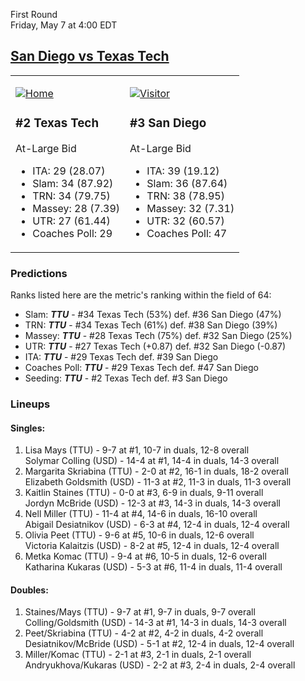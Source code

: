 First Round  
Friday, May 7 at 4:00 EDT
## [San Diego vs Texas Tech](https://www.ncaa.com/game/5833661) 

<table><tr><td>  

[![Home](https://www.ncaa.com/sites/default/files/images/logos/schools/t/texas-tech.70.png)](../index.md)  

### #2 Texas Tech  

At-Large Bid  
- ITA: 29 (28.07)  
- Slam: 34 (87.92)  
- TRN: 34 (79.75)  
- Massey: 28 (7.39)  
- UTR: 27 (61.44)  
- Coaches Poll: 29  

</td><td>  

[![Visitor](https://www.ncaa.com/sites/default/files/images/logos/schools/s/san-diego.70.png)](../index.md)  

### #3 San Diego  

At-Large Bid  
- ITA: 39 (19.12)  
- Slam: 36 (87.64)  
- TRN: 38 (78.95)  
- Massey: 32 (7.31)  
- UTR: 32 (60.57)  
- Coaches Poll: 47  

</td></tr></table>  

### Predictions  

Ranks listed here are the metric's ranking within the field of 64:  
- Slam: ***TTU*** - #34 Texas Tech (53%) def. #36 San Diego (47%)  
- TRN: ***TTU*** - #34 Texas Tech (61%) def. #38 San Diego (39%)  
- Massey: ***TTU*** - #28 Texas Tech (75%) def. #32 San Diego (25%)  
- UTR: ***TTU*** - #27 Texas Tech (+0.87) def. #32 San Diego (-0.87)  
- ITA: ***TTU*** - #29 Texas Tech def. #39 San Diego  
- Coaches Poll: ***TTU*** - #29 Texas Tech def. #47 San Diego  
- Seeding: ***TTU*** - #2 Texas Tech def. #3 San Diego  

### Lineups  

#### Singles:  
1. Lisa Mays (TTU) - 9-7 at #1, 10-7 in duals, 12-8 overall  
   Solymar Colling (USD) - 14-4 at #1, 14-4 in duals, 14-3 overall
2. Margarita Skriabina (TTU) - 2-0 at #2, 16-1 in duals, 18-2 overall  
   Elizabeth Goldsmith (USD) - 11-3 at #2, 11-3 in duals, 11-3 overall
3. Kaitlin Staines (TTU) - 0-0 at #3, 6-9 in duals, 9-11 overall  
   Jordyn McBride (USD) - 12-3 at #3, 14-3 in duals, 14-3 overall
4. Nell Miller (TTU) - 11-4 at #4, 14-6 in duals, 16-10 overall  
   Abigail Desiatnikov (USD) - 6-3 at #4, 12-4 in duals, 12-4 overall
5. Olivia Peet (TTU) - 9-6 at #5, 10-6 in duals, 12-6 overall  
   Victoria Kalaitzis (USD) - 8-2 at #5, 12-4 in duals, 12-4 overall
6. Metka Komac (TTU) - 9-4 at #6, 10-5 in duals, 12-6 overall  
   Katharina Kukaras (USD) - 5-3 at #6, 11-4 in duals, 11-4 overall

#### Doubles:  
1. Staines/Mays (TTU) - 9-7 at #1, 9-7 in duals, 9-7 overall  
   Colling/Goldsmith (USD) - 14-3 at #1, 14-3 in duals, 14-3 overall
2. Peet/Skriabina (TTU) - 4-2 at #2, 4-2 in duals, 4-2 overall  
   Desiatnikov/McBride (USD) - 5-1 at #2, 12-4 in duals, 12-4 overall
3. Miller/Komac (TTU) - 2-1 at #3, 2-1 in duals, 2-1 overall  
   Andryukhova/Kukaras (USD) - 2-2 at #3, 2-4 in duals, 2-4 overall